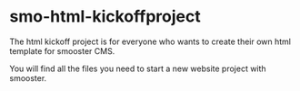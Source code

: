 smo-html-kickoffproject
=======================

The html kickoff project is for everyone who wants to create their own html template for smooster CMS.

You will find all the files you need to start a new website project with smooster.



